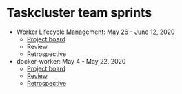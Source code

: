 # Taskcluster team sprints
* Worker Lifecycle Management: May 26 - June 12, 2020
  * [Project board](https://github.com/taskcluster/taskcluster/projects/7)
  * Review
  * Retrospective
* docker-worker: May 4 - May 22, 2020
  * [Project board](https://github.com/taskcluster/taskcluster/projects/9)
  * [Review](./docker-worker-20200504/sprint-review.md)
  * [Retrospective](./docker-worker-20200504/sprint-retrospective.md)
